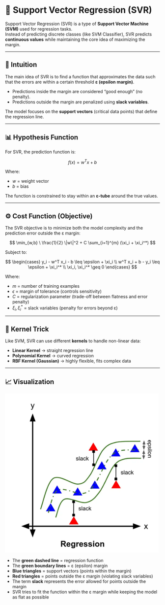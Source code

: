 # 📘 Support Vector Regression (SVR)

Support Vector Regression (SVR) is a type of **Support Vector Machine (SVM)** used for regression tasks.  
Instead of predicting discrete classes (like SVM Classifier), SVR predicts **continuous values** while maintaining the core idea of maximizing the margin.  

---

## 🧠 Intuition

The main idea of SVR is to find a function that approximates the data such that the errors are within a certain threshold **ε (epsilon margin)**.  

- Predictions inside the margin are considered “good enough” (no penalty).  
- Predictions outside the margin are penalized using **slack variables**.  

The model focuses on the **support vectors** (critical data points) that define the regression line.

---

## 📊 Hypothesis Function

For SVR, the prediction function is:

$$
f(x) = w^T x + b
$$

Where:
- $w$ = weight vector  
- $b$ = bias  

The function is constrained to stay within an **ε-tube** around the true values.

---

## ⚙️ Cost Function (Objective)

The SVR objective is to minimize both the model complexity and the prediction error outside the ε margin:

$$
\min_{w,b} \ \frac{1}{2} \|w\|^2 + C \sum_{i=1}^{m} (\xi_i + \xi_i^*)
$$

Subject to:

$$
\begin{cases}
y_i - w^T x_i - b \leq \epsilon + \xi_i \\
w^T x_i + b - y_i \leq \epsilon + \xi_i^* \\
\xi_i, \xi_i^* \geq 0
\end{cases}
$$

Where:
- $m$ = number of training examples  
- $\epsilon$ = margin of tolerance (controls sensitivity)  
- $C$ = regularization parameter (trade-off between flatness and error penalty)  
- $\xi_i, \xi_i^*$ = slack variables (penalty for errors beyond ε)

---

## 🔄 Kernel Trick

Like SVM, SVR can use different **kernels** to handle non-linear data:

- **Linear Kernel** → straight regression line  
- **Polynomial Kernel** → curved regression  
- **RBF Kernel (Gaussian)** → highly flexible, fits complex data  

---

## 📈 Visualization

<img src="svm_regression_image.png" alt="SVR Example" width="500"/>

- The **green dashed line** = regression function  
- The **green boundary lines** = ε (epsilon) margin  
- **Blue triangles** = support vectors (points within the margin)  
- **Red triangles** = points outside the ε margin (violating slack variables)  
- The term **slack** represents the error allowed for points outside the margin  
- SVR tries to fit the function within the ε margin while keeping the model as flat as possible